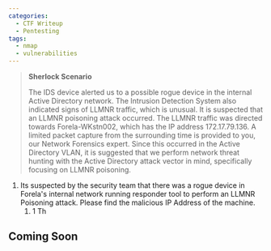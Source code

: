 ```yaml
---
categories:
  - CTF Writeup
  - Pentesting
tags:
  - nmap
  - vulnerabilities
---
```


> **Sherlock Scenario**
> 
> The IDS device alerted us to a possible rogue device in the internal Active Directory network. The Intrusion Detection System also indicated signs of LLMNR traffic, which is unusual. It is suspected that an LLMNR poisoning attack occurred. The LLMNR traffic was directed towards Forela-WKstn002, which has the IP address 172.17.79.136. A limited packet capture from the surrounding time is provided to you, our Network Forensics expert. Since this occurred in the Active Directory VLAN, it is suggested that we perform network threat hunting with the Active Directory attack vector in mind, specifically focusing on LLMNR poisoning.

1. Its suspected by the security team that there was a rogue device in Forela's internal network running responder tool to perform an LLMNR Poisoning attack. Please find the malicious IP Address of the machine.
	1. 1 Th


## Coming Soon